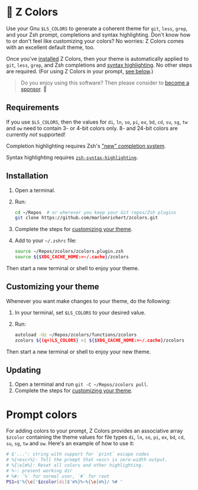 
# 🌈 Z Colors

Use your Gnu `$LS_COLORS` to generate a coherent theme for `git`, `less`, `grep`, and your Zsh
prompt, completions and syntax highlighting. Don't know how to or don't feel like customizing your colors?
No worries: Z Colors comes with an excellent default theme, too.

Once you've [installed](#installation) Z Colors, then your theme is automatically applied to `git`,
`less`, `grep`, and Zsh completions and [syntax highlighting](#requirements). No other steps are
required. (For using Z Colors in your prompt, [see below](#prompt-colors).)

> Do you enjoy using this software? Then please consider to [become a
> sponsor](https://github.com/sponsors/marlonrichert). 💝


## Requirements

If you use `$LS_COLORS`, then the values for `di`, `ln`, `so`, `pi`, `ex`, `bd`, `cd`, `su`, `sg`,
`tw` and `ow` need to contain 3- or 4-bit colors only.  8- and 24-bit colors are currently _not_
supported!

Completion highlighting requires Zsh's ["new" completion
system](https://zsh.sourceforge.io/Doc/Release/Completion-System.html).

Syntax highlighting requires
[`zsh-syntax-highlighting`](https://github.com/zsh-users/zsh-syntax-highlighting).


## Installation

1.  Open a terminal.

1.  Run:
    ```sh
    cd ~/Repos  # or wherever you keep your Git repos/Zsh plugins
    git clone https://github.com/marlonrichert/zcolors.git
    ```

1.  Complete the steps for [customizing your theme](#customizing-your-theme).

1.  Add to your `~/.zshrc` file:
    ```sh
    source ~/Repos/zcolors/zcolors.plugin.zsh
    source ${$XDG_CACHE_HOME:=~/.cache}/zcolors
    ```

Then start a new terminal or shell to enjoy your theme.


## Customizing your theme

Whenever you want make changes to your theme, do the following:

1.  In your terminal, set `$LS_COLORS` to your desired value.

1.  Run:
    ```sh
    autoload -Uz ~/Repos/zcolors/functions/zcolors
    zcolors ${(q+)LS_COLORS} >| ${$XDG_CACHE_HOME:=~/.cache}/zcolors
    ```

Then start a new terminal or shell to enjoy your new theme.


## Updating

1.  Open a terminal and run `git -C ~/Repos/zcolors pull`.
1.  Complete the steps for [customizing your theme](#customizing-your-theme).


# Prompt colors

For adding colors to your prompt, Z Colors provides an associative array `$zcolor` containing the
theme values for file types `di`, `ln`, `so`, `pi`, `ex`, `bd`, `cd`, `su`, `sg`, `tw` and `ow`.
Here's an example of how to use it:
```sh
# $'...': string with support for `print` escape codes
# %{<esc>%}: Tell the prompt that <esc> is zero-width output.
# %{\e[m%}: Reset all colors and other highlighting.
# %~: present working dir
# %#: `%` for normal user, `#` for root
PS1=$'%{\e['$zcolor[di]$'m%}%~%{\e[m%}/ %# '
```
